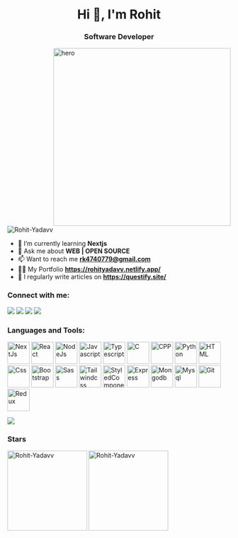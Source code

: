 <h1 align="center">Hi 👋, I'm Rohit</h1>
<h3 align="center"> Software Developer </h3>
<img align="right" width="400" src="https://cdn.dribbble.com/users/1162077/screenshots/3848914/programmer.gif" alt="hero">
<p align="left"> <img src="https://komarev.com/ghpvc/?username=Rohit-Yadavv&label=Profile%20views&color=0e75b6&style=flat" alt="Rohit-Yadavv" /> </p>

- 🌱 I’m currently learning **Nextjs**
- 💬 Ask me about **WEB | OPEN SOURCE**
- 📫 Want to reach me **rk4740779@gmail.com**
- 👨‍💻 My Portfolio **https://rohityadavv.netlify.app/**
- 📝 I regularly write articles on **https://questify.site/**

<h3 align="left">Connect with me:</h3>
<div> <a href="https://www.linkedin.com/in/rohit-yadav-240448255" target="_blank"><img src="https://img.shields.io/badge/LinkedIn-0077B5?style=for-the-badge&logo=linkedin&logoColor=white" target="_blank"></a>
<a href="https://www.codingninjas.com/studio/profile/rohitYadav" target="_blank"><img src="https://img.shields.io/badge/CodingNinjas-ffffff?style=for-the-badge&logo=codingninjas" target="_blank"></a>
  <a href="https://leetcode.com/Rohit_32/" target="_blank"><img src="https://img.shields.io/badge/Leetcode-B1B0AE?style=for-the-badge&logo=leetcode&logoColor" target="_blank"></a>
<a href = "mailto:rk4740779@gmail.com"><img src="https://img.shields.io/badge/-Gmail-%23333?style=for-the-badge&logo=gmail&logoColor=white" target="_blank"></a>
</div>

<h3 align="left">Languages and Tools:</h3>
<p align="left">
  <img src="https://img.icons8.com/?size=1x&id=MWiBjkuHeMVq&format=png" alt="NextJs" height="50" width="50"/>
  <img src="https://img.icons8.com/?size=1x&id=123603&format=png" alt="React" height="50" width="50"/>
  <img src="https://img.icons8.com/?size=1x&id=hsPbhkOH4FMe&format=png" alt="NodeJs" height="50" width="50"/>
  
<img src="https://img.icons8.com/?size=1x&id=PXTY4q2Sq2lG&format=png" alt="Javascript" height="50" width="50"/>
<img src="https://img.icons8.com/?size=1x&id=uJM6fQYqDaZK&format=png" alt="Typescript" height="50" width="50"/>
<img src="https://img.icons8.com/?size=1x&id=40670&format=png" alt="C" height="50" width="50"/>
<img src="https://img.icons8.com/?size=1x&id=40669&format=png" alt="CPP" height="50" width="50"/>
  <img src="https://img.icons8.com/?size=1x&id=l75OEUJkPAk4&format=png" alt="Python" height="50" width="50"/>
  
<img src="https://img.icons8.com/?size=1x&id=20909&format=png" alt="HTML" height="50" width="50"/>
<img src="https://img.icons8.com/?size=1x&id=7gdY5qNXaKC0&format=png" alt="Css" height="50" width="50"/>
<img src="https://img.icons8.com/?size=1x&id=84710&format=png" alt="Bootstrap" height="50" width="50"/>
<img src="https://img.icons8.com/?size=1x&id=QBqFNfPPB2Kx&format=png" alt="Sass" height="50" width="50"/>
<img src="https://img.icons8.com/?size=1x&id=4PiNHtUJVbLs&format=png" alt="Tailwindcss" height="50" width="50"/>
    <img src="https://img.icons8.com/?size=512&id=ttxR7mXaDvqS&format=png" alt="StyledComponents" height="50" width="50"/>
<img src="https://img.icons8.com/?size=1x&id=SDVmtZ6VBGXt&format=png" alt="Express" height="50" width="50"/>
<img src="https://img.icons8.com/?size=1x&id=74402&format=png" alt="Mongodb" height="50" width="50"/>
<img src="https://img.icons8.com/?size=1x&id=UFXRpPFebwa2&format=png" alt="Mysql" height="50" width="50"/>
<img src="https://img.icons8.com/?size=1x&id=20906&format=png" alt="Git" height="50" width="50"/>
<img src="https://img.icons8.com/?size=1x&id=jD-fJzVguBmw&format=png" alt="Redux" height="50" width="50"/>

</p>
<div>
<a href = "https://holopin.io/@rohityadavv)"><img src="https://holopin.me/rohityadavv" target="_blank"></a>
</div>
<h3 align="left">Stars</h3>
<img align="left" height="180em" src="https://github-readme-stats.vercel.app/api/top-langs/?username=Rohit-Yadavv&layout=compact" alt=Rohit-Yadavv />

<p><img align="center" height="180em" src="https://github-readme-streak-stats.herokuapp.com/?user=Rohit-Yadavv" alt="Rohit-Yadavv" /></p>

